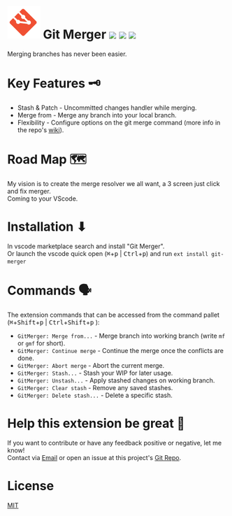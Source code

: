 # ![alt text](./merger-icon.png "Git Merger") Git Merger [![](https://vsmarketplacebadge.apphb.com/version-short/shaharkazaz.git-merger.svg)](https://marketplace.visualstudio.com/items?itemName=shaharkazaz.git-merger) [![](https://vsmarketplacebadge.apphb.com/installs/shaharkazaz.git-merger.svg)](https://marketplace.visualstudio.com/items?itemName=shaharkazaz.git-merger) [![](https://vsmarketplacebadge.apphb.com/rating-short/shaharkazaz.git-merger.svg)](https://marketplace.visualstudio.com/items?itemName=shaharkazaz.git-merger)

Merging branches has never been easier.

# Key Features 🗝

* Stash & Patch - Uncommitted changes handler while merging.
* Merge from - Merge any branch into your local branch.
* Flexibility - Configure options on the git merge command (more info in the repo's [wiki](https://github.com/shaharkazaz/vscode-git-merger/wiki/User-config)).

# Road Map 🗺

My vision is to create the merge resolver we all want, a 3 screen just click and fix merger.  
Coming to your VScode.

# Installation ⬇

In vscode marketplace search and install "Git Merger".  
Or launch the vscode quick open (<kbd>⌘</kbd>+<kbd>p</kbd>  | <kbd>Ctrl</kbd>+<kbd>p</kbd>) and run `ext install git-merger` 

# Commands 🗣
The extension commands that can be accessed from the command pallet (<kbd>⌘</kbd>+<kbd>Shift</kbd>+<kbd>p</kbd> | <kbd>Ctrl</kbd>+<kbd>Shift</kbd>+<kbd>p</kbd> ):

* ```GitMerger: Merge from...``` - Merge branch into working branch (write ```mf``` or ```gmf``` for short).
* ```GitMerger: Continue merge``` - Continue the merge once the conflicts are done.
* ```GitMerger: Abort merge``` - Abort the current merge. 
* ```GitMerger: Stash...``` - Stash your WIP for later usage.
* ```GitMerger: Unstash...``` - Apply stashed changes on working branch.
* ```GitMerger: Clear stash``` - Remove any saved stashes.
* ```GitMerger: Delete stash...``` - Delete a specific stash.

# Help this extension be great 💪

If you want to contribute or have any feedback positive or negative, let me know!  
Contact via [Email](shahar.kazaz@gmail.com) or open an issue at this project's [Git Repo](https://github.com/shaharkazaz/vscode-git-merger/issues).  


# License

[MIT](https://github.com/shaharkazaz/vscode-git-merger/blob/master/LICENSE)
